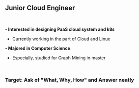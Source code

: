 
## Junior Cloud Engineer

<br/>

**- Interested in designing PaaS cloud system and k8s**
  - Currently working in the part of Cloud and Linux
    
**- Majored in Computer Science**
  - Especially, studied for Graph Mining in master

<br/>

### Target: Ask of "What, Why, How" and Answer neatly
  
<!--
**junghojin/junghojin** is a ✨ _special_ ✨ repository because its `README.md` (this file) appears on your GitHub profile.

Here are some ideas to get you started:

- 🔭 I’m currently working on ...
- 🌱 I’m currently learning ...
- 👯 I’m looking to collaborate on ...
- 🤔 I’m looking for help with ...
- 💬 Ask me about ...
- 📫 How to reach me: ...
- 😄 Pronouns: ...
- ⚡ Fun fact: ...
-->
